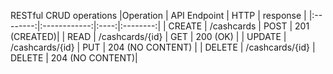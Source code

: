 RESTful CRUD operations
|Operation | API Endpoint | HTTP | response |
|:--------:|:------------:|:----:|:--------:|
| CREATE   | /cashcards   | POST | 201 (CREATED)|
| READ | /cashcards/{id} | GET | 200 (OK) |
| UPDATE | /cashcards/{id} | PUT | 204 (NO CONTENT) |
| DELETE | /cashcards/{id} | DELETE | 204 (NO CONTENT)|


